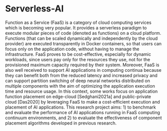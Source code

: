 # Serverless-AI
Function as a Service (FaaS) is a category of cloud computing services which is becoming very popular. It provides a serverless paradigm to execute modular pieces of code (denoted as functions) on a cloud platform. Functions (that can be scaled dynamically and independently by the cloud provider) are executed transparently in Docker containers, so that users can focus only on the application code, without having to manage the infrastructure. FaaS proves to be cost-effective, especially for dynamic workloads, since users pay only for the resources they use, not for the provisioned maximum capacity required by their system. Moreover, FaaS is also well received to support AI applications in computing continua because they can benefit both from the reduced latency and increased privacy and can support partition switching of deep neural networks distributed on multiple components with the aim of optimizing the application execution time and resource usage. In this context, some works focus on application function placement on edge-cloud [Sedghani2021a] and public-private cloud [Das2020] by leveraging FaaS to make a cost-efficient execution and placement of AI applications. This research project aims: 1) to benchmark and evaluate the performance of AI applications running in FaaS computing continuum environments, and 2) to evaluate the effectiveness of component placement algorithms developed in previous research.
